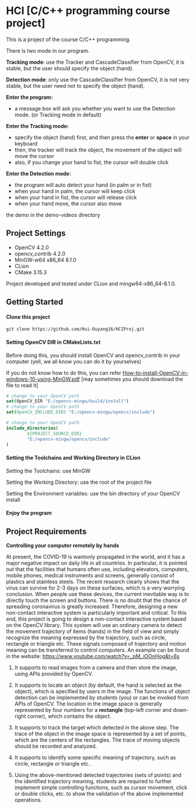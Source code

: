# HCI [C/C++ programming course project]

This is a project of the course C/C++ programming.



There is two mode in our program.

**Tracking mode**: use the Tracker and CascadeClassifier from OpenCV, it is stable, but the user should specify the object (hand).

**Detection mode**: only use the CascadeClassifier from OpenCV, it is not very stable, but the user need not to specify the object (hand).



**Enter the program:**

+ a message box will ask you whether you want to use the Detection mode. (or Tracking mode in default)

**Enter the Tracking mode:**

+ specify the object (hand) first, and then press the **enter** or **space** in your keyboard
+ then, the tracker will track the object, the movement of the object will move the cursor
+ also, if you change your hand to fist, the cursor will double click

**Enter the Detection mode:**

+ the program will auto detect your hand (in palm or in fist)
+ when your hand in palm, the cursor will keep click
+ when your hand in fist, the cursor will release click
+ when your hand move, the cursor also move



the demo in the demo-videos directory



## Project Settings

+ OpenCV 4.2.0
+ opencv_contrib 4.2.0
+ MinGW-w64 x86_64 8.1.0
+ CLion
+ CMake 3.15.3

Project developed and tested under CLion and mingw64-x86_64-8.1.0.



## Getting Started

#### Clone this project

```
git clone https://github.com/Hui-Ouyang16/HCIProj.git
```

#### Setting OpenCV DIR in CMakeLists.txt

Before doing this, you should install OpenCV and opencv_contrib in your computer (yell, we all know you can do it by yourselves)

If you do not know how to do this, you can refer [How-to-install-OpenCV-in-windows-10-using-MinGW.pdf](https://github.com/Hui-Ouyang16/HCIProj/blob/master/docs/How-to-install-OpenCV-in-windows-10-using-MinGW.pdf) [may sometimes you should download the file to read it]

```cmake
# change to your OpenCV path
set(OpenCV_DIR "E:/opencv-mingw/build/install")
# change to your OpenCV path
set(OpenCV_INCLUDE_DIRS "E:/opencv-mingw/opencv/include")

# change to your OpenCV path
include_directories(
        ${PROJECT_SOURCE_DIR}
        "E:/opencv-mingw/opencv/include"
)
```

#### Setting the Toolchains and Working Directory in CLion

Setting the Toolchains: use MinGW

Setting the Working Directory: use the root of the project file

Setting the Environment variables: use the bin directory of your OpenCV install

#### Enjoy the program



## Project Requirements

**Controlling your computer remotely by hands**

At present, the COVID-19 is wantonly propagated in the world, and it has a major negative impact on daily life in all countries. In particular, it is pointed out that the facilities that humans often use, including elevators, computers, mobile phones, medical instruments and screens, generally consist of plastics and stainless steels. The recent research clearly shows that the virus can survive for 2-3 days on these surfaces, which is a very worrying conclusion. When people use these devices, the current inevitable way is to directly touch the screen and buttons. There is no doubt that the chance of spreading coronavirus is greatly increased. Therefore, designing a new non-contact interactive system is particularly important and critical. To this end, this project is going to design a non-contact interactive system based on the OpenCV library. This system will use an ordinary camera to detect the movement trajectory of items (hands) in the field of view and simply recognize the meaning expressed by the trajectory, such as circle, rectangle or triangle etc. These signals composed of trajectory and motion meaning can be transferred to control computers. An example can be found in the website: https://www.youtube.com/watch?v=_pM_jOOnHog&t=6s

1)   It supports to read images from a camera and then store the image, using APIs provided by OpenCV.

2)   It supports to locate an object (by default, the hand is selected as the object), which is specified by users in the image. The functions of object detection can be implemented by students (you) or can be invoked from APIs of OpenCV. The location in the image space is generally represented by four numbers for a **rectangle** (top-left corner and down-right corner), which contains the object.

3)   It supports to track the target which detected in the above step. The trace of the object in the image space is represented by a set of points, which are the centers of the rectangles. The trace of moving objects should be recorded and analyzed.

4)   It supports to identify some specific meaning of trajectory, such as circle, rectangle or triangle etc..

5)   Using the above-mentioned detected trajectories (sets of points) and the identified trajectory meaning, students are required to further implement simple controlling functions, such as cursor movement, click or double clicks, etc. to show the validation of the above implemented operations.
